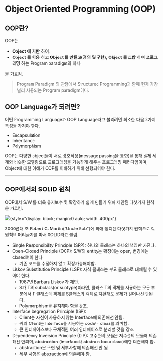 # Object Oriented Programming (OOP)


## OOP란?

OOP는 

* **Object 에 기반** 하여,
* **Object 를 이용** 하고 **Object 를 만들고(정의 및 구현), Object 를 조합** 하여 **프로그래밍** 하는 Program paradigm의 하나.

을 가르킴.

> Program Paradigm 의 관점에서 Structured Programming과 함께 현재 가장 널리 사용되는 Program paradigm이다. 

## OOP Language가 되려면?

어떤 Programming Language가 OOP Language라고 불리려면 최소한 다음 3가지 특성을 가져야 한다.

- Encapsulation
- Inheritance
- Polymorphism

OOP는 다양한 object들이 서로 상호작용(message passing을 통한)을 통해 실제 세계와 비슷한 모델링으로 프로그래밍을 가능하게 해주는 프로그래밍 패러다임이며, Object에 대한 이해가 OOP를 이해하기 위해 선행되어야 한다.

---

## OOP에서의 SOLID 원칙

OOP에서 S/W 를 더욱 유지보수 및 확장하기 쉽게 만들기 위해 제안된 다섯가지 원칙을 가르킴. 

![](https://img1.daumcdn.net/thumb/R1280x0/?scode=mtistory2&fname=https%3A%2F%2Fblog.kakaocdn.net%2Fdn%2FAi6pJ%2FbtsNCBLiPU3%2FoOWVohvKpmKlicCWa35G10%2Fimg.png){style="display: block; margin:0 auto; width: 400px"}

2000년대 초 Robert C. Martin("Uncle Bob")에 의해 정리된 다섯가지 원칙으로 각 원칙의 머리글자를 따서 SOLID라고 불림.

- Single Responsibility Principle (SRP): 하나의 클래스는 하나의 책임만 가진다.
- Open-Closed Principle (OCP): S/W의 entity는 확장에는 open, 변경에는 closed여야 한다 
    - 기존 코드를 수정하지 않고 확장가능해야함.
- Liskov Substitution Principle (LSP): 자식 클래스는 부모 클래스로 대체될 수 있어야 한다.
    - 1987년 Barbara Liskov 가 제안.
    - S가 T의 subclass(or subtype)이라면, 클래스 T의 객체를 사용하는 모든 부분에서 T 클래스의 객체를 S클래스의 객체로 치환해도 문제가 일어나선 안된다.
    - Polymorphism을 유지해야 함을 강조.
- Interface Segregation Principle (ISP): 
    - Client는 자신이 사용하지 않는 Interface에 의존해선 안됨.
    - 위의 Client는 Interface를 사용하는 code나 class를 의미함.
    - 큰 인터페이스보다 구체적인 여러 인터페이스로 분리할 것을 강조.
- Dependency Inversion Principle (DIP): 고수준의 모듈은 저수준의 모듈에 의존해선 안되며, abstraction (interface나 abstract base class)에만 의존해야 함.
    - abstraction은 구현 및 세부사항에 의존해선 안 됨
    - 세부 사항은 abstraction에 의존해야 함.